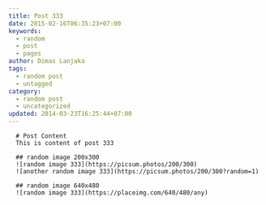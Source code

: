 ```yaml
---
title: Post 333
date: 2015-02-16T06:35:23+07:00
keywords:
  - random
  - post
  - pages
author: Dimas Lanjaka
tags:
  - random post
  - untagged
category:
  - random post
  - uncategorized
updated: 2014-03-23T16:25:44+07:00
---
```


      # Post Content
      This is content of post 333

      ## random image 200x300
      ![random image 333](https://picsum.photos/200/300)
      ![another random image 333](https://picsum.photos/200/300?random=1)

      ## random image 640x480
      ![random image 333](https://placeimg.com/640/480/any)
      